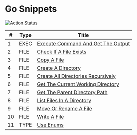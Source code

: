 # Go Snippets

[![Action Status](https://github.com/cqroot/go-snippets/workflows/test/badge.svg)](https://github.com/cqroot/go-snippets/actions)

| #   | Type | Title |
| --- | ---- | ----- |
| 1 | EXEC | [Execute Command And Get The Output](https://github.com/cqroot/go-snippets/tree/main/snippets/exec-execute_command_and_get_the_output/main.go) |
| 2 | FILE | [Check If A File Exists](https://github.com/cqroot/go-snippets/tree/main/snippets/file-check_if_a_file_exists/main.go) |
| 3 | FILE | [Copy A File](https://github.com/cqroot/go-snippets/tree/main/snippets/file-copy_a_file/main.go) |
| 4 | FILE | [Create A Directory](https://github.com/cqroot/go-snippets/tree/main/snippets/file-create_a_directory/main.go) |
| 5 | FILE | [Create All Directories Recursively](https://github.com/cqroot/go-snippets/tree/main/snippets/file-create_all_directories_recursively/main.go) |
| 6 | FILE | [Get The Current Working Directory](https://github.com/cqroot/go-snippets/tree/main/snippets/file-get_the_current_working_directory/main.go) |
| 7 | FILE | [Get The Parent Directory Path](https://github.com/cqroot/go-snippets/tree/main/snippets/file-get_the_parent_directory_path/main.go) |
| 8 | FILE | [List Files In A Directory](https://github.com/cqroot/go-snippets/tree/main/snippets/file-list_files_in_a_directory/main.go) |
| 9 | FILE | [Move Or Rename A File](https://github.com/cqroot/go-snippets/tree/main/snippets/file-move_or_rename_a_file/main.go) |
| 10 | FILE | [Write A File](https://github.com/cqroot/go-snippets/tree/main/snippets/file-write_a_file/main.go) |
| 11 | TYPE | [Use Enums](https://github.com/cqroot/go-snippets/tree/main/snippets/type-use_enums/main.go) |
